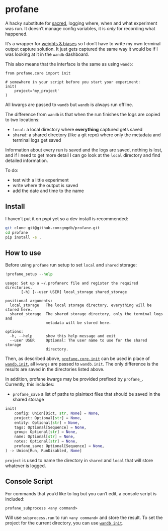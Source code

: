 # profane

<!-- WARNING: THIS FILE WAS AUTOGENERATED! DO NOT EDIT! -->

A hacky substitute for [sacred](https://github.com/IDSIA/sacred),
logging where, when and what experiment was run. It doesn’t manage
config variables, it is *only* for recording what happened.

It’s a wrapper for [weights & biases](https://github.com/wandb/wandb) so
I don’t have to write my own terminal output capture solution. It just
gets captured the same way it would be if I was looking at it in the
`wandb` dashboard.

This also means that the interface is the same as using `wandb`:

    from profane.core import init

    # somewhere in your script before you start your experiment:
    init(
        project='my_project'
    )

All kwargs are passed to `wandb` but `wandb` is always run offline.

The difference from `wandb` is that when the run finishes the logs are
copied to two locations:

- `local`: a local directory where **everything** captured gets saved
- `shared`: a shared directory (like a git repo) where only the metadata
  and terminal logs get saved

Information about every run is saved and the logs are saved, nothing is
lost, and if I need to get more detail I can go look at the `local`
directory and find detailed information.

To do:

- test with a little experiment
- write where the output is saved
- add the date and time to the name

## Install

I haven’t put it on pypi yet so a dev install is recommended:

``` sh
git clone git@github.com:gngdb/profane.git
cd profane
pip install -e .
```

## How to use

Before using `profane` run setup to set `local` and `shared` storage:

``` python
!profane_setup --help
```

    usage: Set up a ~/.profanerc file and register the required directories.
           [-h] [--user USER] local_storage shared_storage

    positional arguments:
      local_storage   The local storage directory, everything will be stored here.
      shared_storage  The shared storage directory, only the terminal logs and
                      metadata will be stored here.

    options:
      -h, --help      show this help message and exit
      --user USER     Optional: The user name to use for the shared storage
                      directory.

Then, as described above,
[`profane.core.init`](https://gngdb.github.io/profane/core.html#init)
can be used in place of
[`wandb.init`](https://docs.wandb.ai/ref/python/init), all `kwargs` are
passed to `wandb.init`. The only difference is the results are saved in
the directories listed above.

In addition, profane kwargs may be provided prefixed by `profane_`.
Currently, this includes:

- `profane_save` a list of paths to plaintext files that should be saved
  in the shared storage

``` python
init(
    config: Union[Dict, str, None] = None,
    project: Optional[str] = None,
    entity: Optional[str] = None,
    tags: Optional[Sequence] = None,
    group: Optional[str] = None,
    name: Optional[str] = None,
    notes: Optional[str] = None,
    profane_save: Optional[Sequence] = None,
) -> Union[Run, RunDisabled, None]
```

`project` is used to name the directory in `shared` and `local` that
will store whatever is logged.

## Console Script

For commands that you’d like to log but you can’t edit, a console script
is included:

    profane_subprocess <any command>

Will use `subprocess.run` to run `<any command>` and store the result.
To set the project for the current directory, you can use
[`wandb init`](https://docs.wandb.ai/ref/cli/wandb-init).
